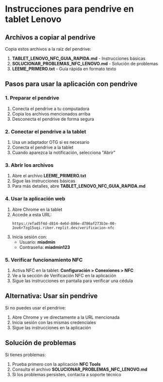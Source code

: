 # Instrucciones para pendrive en tablet Lenovo

## Archivos a copiar al pendrive

Copia estos archivos a la raíz del pendrive:

1. **TABLET_LENOVO_NFC_GUIA_RAPIDA.md** - Instrucciones básicas
2. **SOLUCIONAR_PROBLEMAS_NFC_LENOVO.md** - Solución de problemas 
3. **LEEME_PRIMERO.txt** - Guía rápida en formato texto

## Pasos para usar la aplicación con pendrive

### 1. Preparar el pendrive

1. Conecta el pendrive a tu computadora
2. Copia los archivos mencionados arriba
3. Desconecta el pendrive de forma segura

### 2. Conectar el pendrive a la tablet

1. Usa un adaptador OTG si es necesario
2. Conecta el pendrive a la tablet
3. Cuando aparezca la notificación, selecciona "Abrir"

### 3. Abrir los archivos

1. Abre el archivo **LEEME_PRIMERO.txt**
2. Sigue las instrucciones básicas
3. Para más detalles, abre **TABLET_LENOVO_NFC_GUIA_RAPIDA.md**

### 4. Usar la aplicación web

1. Abre Chrome en la tablet
2. Accede a esta URL:
   ```
   https://efad5f4d-d814-4e6d-886e-d786af273b3e-00-2ov6r7zg15uqi.riker.replit.dev/verificacion-nfc
   ```
3. Inicia sesión con:
   - Usuario: **miadmin**
   - Contraseña: **miadmin123**

### 5. Verificar funcionamiento NFC

1. Activa NFC en la tablet: **Configuración > Conexiones > NFC**
2. Ve a la sección de Verificación NFC en la aplicación
3. Sigue las instrucciones en pantalla para verificar una cédula

## Alternativa: Usar sin pendrive

Si no puedes usar el pendrive:

1. Abre Chrome y ve directamente a la URL mencionada
2. Inicia sesión con las mismas credenciales
3. Sigue las instrucciones en la aplicación

## Solución de problemas

Si tienes problemas:

1. Prueba primero con la aplicación **NFC Tools** 
2. Consulta el archivo **SOLUCIONAR_PROBLEMAS_NFC_LENOVO.md**
3. Si los problemas persisten, contacta a soporte técnico